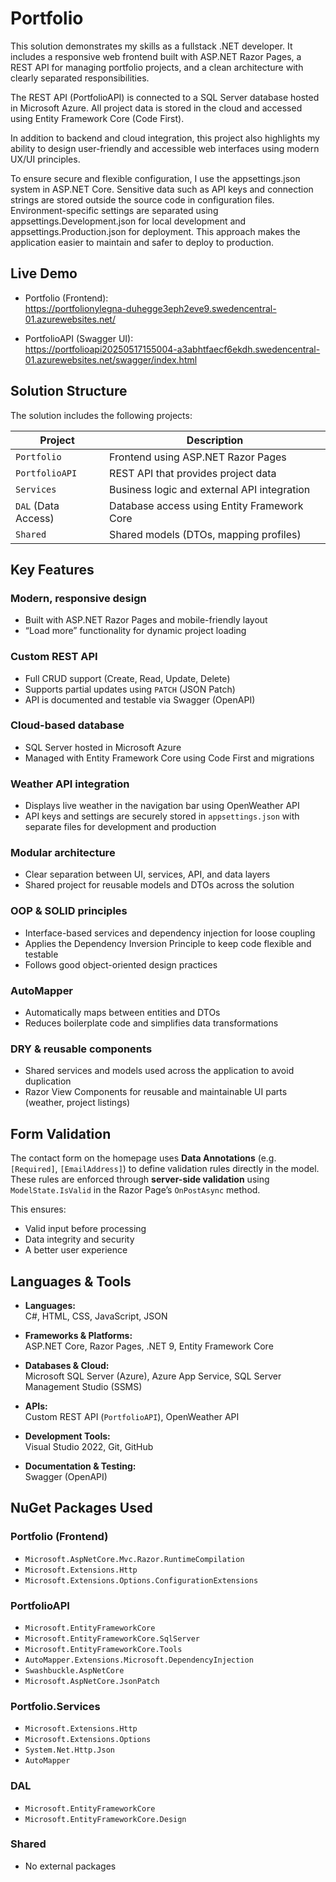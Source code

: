 # Portfolio

This solution demonstrates my skills as a fullstack .NET developer. It includes a responsive web frontend built with ASP.NET Razor Pages, a REST API for managing portfolio projects, and a clean architecture with clearly separated responsibilities.

The REST API (PortfolioAPI) is connected to a SQL Server database hosted in Microsoft Azure.
All project data is stored in the cloud and accessed using Entity Framework Core (Code First).

In addition to backend and cloud integration, this project also highlights my ability to design user-friendly and accessible web interfaces using modern UX/UI principles.

To ensure secure and flexible configuration, I use the appsettings.json system in ASP.NET Core. Sensitive data such as API keys and connection strings are stored outside the source code in configuration files. Environment-specific settings are separated using appsettings.Development.json for local development and appsettings.Production.json for deployment. This approach makes the application easier to maintain and safer to deploy to production.

## Live Demo

- Portfolio (Frontend):  
  https://portfolionylegna-duhegge3eph2eve9.swedencentral-01.azurewebsites.net/

- PortfolioAPI (Swagger UI):  
  https://portfolioapi20250517155004-a3abhtfaecf6ekdh.swedencentral-01.azurewebsites.net/swagger/index.html


## Solution Structure

The solution includes the following projects:

| Project                 | Description                                               |
|-------------------------|-----------------------------------------------------------|
| `Portfolio`             | Frontend using ASP.NET Razor Pages                        |
| `PortfolioAPI`          | REST API that provides project data                       |
| `Services`              | Business logic and external API integration               |
| `DAL` (Data Access)     | Database access using Entity Framework Core               |
| `Shared`                | Shared models (DTOs, mapping profiles)                    |

  ## Key Features

###  Modern, responsive design  
- Built with ASP.NET Razor Pages and mobile-friendly layout  
- “Load more” functionality for dynamic project loading

###  Custom REST API  
- Full CRUD support (Create, Read, Update, Delete)  
- Supports partial updates using `PATCH` (JSON Patch)  
- API is documented and testable via Swagger (OpenAPI)

###  Cloud-based database  
- SQL Server hosted in Microsoft Azure  
- Managed with Entity Framework Core using Code First and migrations

###  Weather API integration  
- Displays live weather in the navigation bar using OpenWeather API  
- API keys and settings are securely stored in `appsettings.json` with separate files for development and production

### Modular architecture  
- Clear separation between UI, services, API, and data layers  
- Shared project for reusable models and DTOs across the solution

###  OOP & SOLID principles  
- Interface-based services and dependency injection for loose coupling  
- Applies the Dependency Inversion Principle to keep code flexible and testable  
- Follows good object-oriented design practices

###  AutoMapper  
- Automatically maps between entities and DTOs  
- Reduces boilerplate code and simplifies data transformations

###  DRY & reusable components  
- Shared services and models used across the application to avoid duplication  
- Razor View Components for reusable and maintainable UI parts (weather, project listings)
 
##  Form Validation

The contact form on the homepage uses **Data Annotations** (e.g. `[Required]`, `[EmailAddress]`) to define validation rules directly in the model. These rules are enforced through **server-side validation** using `ModelState.IsValid` in the Razor Page’s `OnPostAsync` method.

This ensures:

- Valid input before processing  
- Data integrity and security  
- A better user experience  

## Languages & Tools

- **Languages:**  
  C#, HTML, CSS, JavaScript, JSON

- **Frameworks & Platforms:**  
  ASP.NET Core, Razor Pages, .NET 9, Entity Framework Core

- **Databases & Cloud:**  
  Microsoft SQL Server (Azure), Azure App Service, SQL Server Management Studio (SSMS)

- **APIs:**  
  Custom REST API (`PortfolioAPI`), OpenWeather API

- **Development Tools:**  
  Visual Studio 2022, Git, GitHub

- **Documentation & Testing:**  
  Swagger (OpenAPI)


## NuGet Packages Used

### Portfolio (Frontend)
- `Microsoft.AspNetCore.Mvc.Razor.RuntimeCompilation`
- `Microsoft.Extensions.Http`
- `Microsoft.Extensions.Options.ConfigurationExtensions`

### PortfolioAPI
- `Microsoft.EntityFrameworkCore`
- `Microsoft.EntityFrameworkCore.SqlServer`
- `Microsoft.EntityFrameworkCore.Tools`
- `AutoMapper.Extensions.Microsoft.DependencyInjection`
- `Swashbuckle.AspNetCore`
- `Microsoft.AspNetCore.JsonPatch`

### Portfolio.Services
- `Microsoft.Extensions.Http`
- `Microsoft.Extensions.Options`
- `System.Net.Http.Json`
- `AutoMapper`

### DAL
- `Microsoft.EntityFrameworkCore`
- `Microsoft.EntityFrameworkCore.Design`

### Shared
- No external packages


